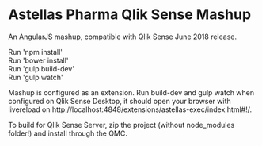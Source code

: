# Astellas Pharma Qlik Sense Mashup
An AngularJS mashup, compatible with Qlik Sense June 2018 release.  

Run 'npm install'  
Run 'bower install'  
Run 'gulp build-dev'  
Run 'gulp watch'  

Mashup is configured as an extension. Run build-dev and gulp watch when configured on Qlik Sense Desktop, it should open your browser with livereload on http://localhost:4848/extensions/astellas-exec/index.html#!/.

To build for Qlik Sense Server, zip the project (without node_modules folder!) and install through the QMC.